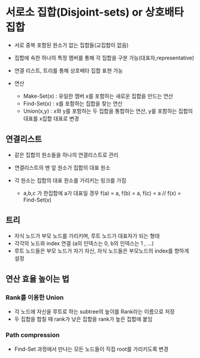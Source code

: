 # 서로소 집합(Disjoint-sets) or 상호배타 집합

- 서로 중복 포함된 원소가 없는 집합들(교집합이 없음)

- 집합에 속한 하나의 특정 멤버를 통해 각 집합을 구분 가능(대표자,representative)
- 연결 리스트, 트리를 통해 상호배타 집합 표현 가능
- 연산
  - Make-Set(x) : 유일한 멤버 x를 포함하는 새로운 집합을 만드는 연산
  - Find-Set(x) : x를 포함하는 집합을 찾는 연산
  - Union(x,y) : x와 y를 포함하는 두 집합을 통합하는 연산, y를 포함하는 집합의 대표를 x집합 대표로 변경

## 연결리스트

- 같은 집합의 원소들을 하나의 연결리스트로 관리
- 연결리스트의 맨 앞 원소가 집합의 대표 원소

- 각 원소는 집합의 대표 원소를 가리키는 링크를 가짐
  - a,b,c 가 한집합에 a가 대표일 경우 f(a) = a, f(b) = a, f(c) = a // f(x) = Find-Set(x)

## 트리

- 자식 노드가 부모 노드를 가리키며, 루트 노드가 대표자가 되는 형태
- 각각의 노드와 index 연결 (a의 인덱스는 0, b의 인덱스는 1 , ...)
- 루트 노드들은 부모 노드가 자기 자신, 자식 노드들은 부모노드의 index를 향하게 설정

## 연산 효율 높이는 법

### Rank를 이용한  Union

- 각 노드에 자신을 루트로 하는 subtree의 높이를 Rank라는 이름으로 저장
- 두 집합을 합칠 때 rank가 낮은 집합을 rank가 높은 집합에 붙임

### Path compression

- Find-Set 과정에서 만나는 모든 노드들이 직접 root를 가리키도록 변경